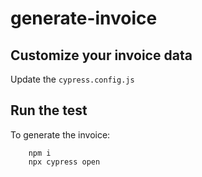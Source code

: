 # generate-invoice

## Customize your invoice data
Update the `cypress.config.js`

## Run the test
To generate the invoice:

```
	npm i
	npx cypress open
```